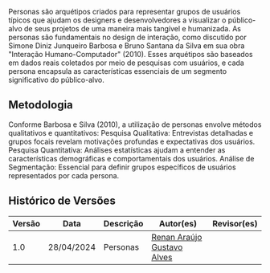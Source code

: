 Personas são arquétipos criados para representar grupos de usuários típicos que ajudam os designers e desenvolvedores a visualizar o público-alvo de seus projetos de uma maneira mais tangível e humanizada. As personas são fundamentais no design de interação, como discutido por Simone Diniz Junqueiro Barbosa e Bruno Santana da Silva em sua obra "Interação Humano-Computador" (2010). Esses arquétipos são baseados em dados reais coletados por meio de pesquisas com usuários, e cada persona encapsula as características essenciais de um segmento significativo do público-alvo.

## Metodologia

Conforme Barbosa e Silva (2010), a utilização de personas envolve métodos qualitativos e quantitativos:
Pesquisa Qualitativa: Entrevistas detalhadas e grupos focais revelam motivações profundas e expectativas dos usuários.
Pesquisa Quantitativa: Análises estatísticas ajudam a entender as características demográficas e comportamentais dos usuários.
Análise de Segmentação: Essencial para definir grupos específicos de usuários representados por cada persona.


## Histórico de Versões

| Versão |    Data    | Descrição                                 | Autor(es)                                       | Revisor(es)                                    |
| ------ | :--------: | ----------------------------------------- | ----------------------------------------------- | ---------------------------------------------- |
| 1.0    | 28/04/2024 | Personas |  [Renan Araújo](https://github.com/renantfm4) <br> [Gustavo Alves](https://github.com/gustaallves)  |  |

